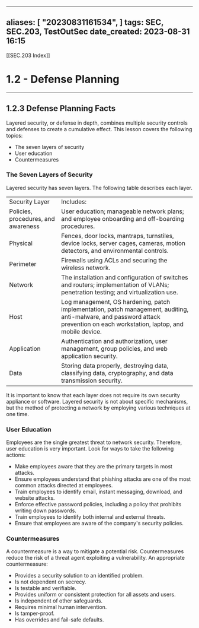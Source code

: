 
---
aliases: [ "20230831161534",  ]
tags: SEC, SEC.203, TestOutSec
date_created: 2023-08-31 16:15
---
[[SEC.203 Index]]
# 1.2 - Defense Planning
---
## 1.2.3 Defense Planning Facts
Layered security, or defense in depth, combines multiple security controls and defenses to create a cumulative effect.
This lesson covers the following topics:
- The seven layers of security
- User education
- Countermeasures

### The Seven Layers of Security
Layered security has seven layers. The following table describes each layer.

|   |   |
|---|---|
|Security Layer|Includes:|
|Policies, procedures, and awareness|User education; manageable network plans; and employee onboarding and off-boarding procedures.|
|Physical|Fences, door locks, mantraps, turnstiles, device locks, server cages, cameras, motion detectors, and environmental controls.|
|Perimeter|Firewalls using ACLs and securing the wireless network.|
|Network|The installation and configuration of switches and routers; implementation of VLANs; penetration testing; and virtualization use.|
|Host|Log management, OS hardening, patch implementation, patch management, auditing, anti-malware, and password attack prevention on each workstation, laptop, and mobile device.|
|Application|Authentication and authorization, user management, group policies, and web application security.|
|Data|Storing data properly, destroying data, classifying data, cryptography, and data transmission security.|

It is important to know that each layer does not require its own security appliance or software. Layered security is not about specific mechanisms, but the method of protecting a network by employing various techniques at one time.

### User Education
Employees are the single greatest threat to network security. Therefore, user education is very important. Look for ways to take the following actions:
- Make employees aware that they are the primary targets in most attacks.
- Ensure employees understand that phishing attacks are one of the most common attacks directed at employees.
- Train employees to identify email, instant messaging, download, and website attacks.
- Enforce effective password policies, including a policy that prohibits writing down passwords.
- Train employees to identify both internal and external threats.
- Ensure that employees are aware of the company's security policies.

### Countermeasures
A countermeasure is a way to mitigate a potential risk. Countermeasures reduce the risk of a threat agent exploiting a vulnerability. An appropriate countermeasure:
- Provides a security solution to an identified problem.
- Is not dependent on secrecy.
- Is testable and verifiable.
- Provides uniform or consistent protection for all assets and users.
- Is independent of other safeguards.
- Requires minimal human intervention.
- Is tamper-proof.
- Has overrides and fail-safe defaults.
